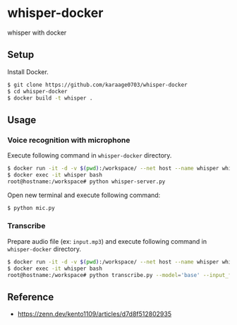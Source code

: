 # whisper-docker
whisper with docker

## Setup
Install Docker.

```sh
$ git clone https://github.com/karaage0703/whisper-docker
$ cd whisper-docker
$ docker build -t whisper .
```

## Usage
### Voice recognition with microphone
Execute following command in `whisper-docker` directory.

```sh
$ docker run -it -d -v $(pwd):/workspace/ --net host --name whisper whisper
$ docker exec -it whisper bash
root@hostname:/workspace# python whisper-server.py
```

Open new terminal and execute following command:

```sh
$ python mic.py
```

### Transcribe
Prepare audio file (ex: `input.mp3`) and execute following command in `whisper-docker` directory.

```sh
$ docker run -it -d -v $(pwd):/workspace/ --net host --name whisper whisper
$ docker exec -it whisper bash
root@hostname:/workspace# python transcribe.py --model='base' --input_file='input.mp3' --output_file='output.txt' --language='ja'
```

## Reference
- https://zenn.dev/kento1109/articles/d7d8f512802935
